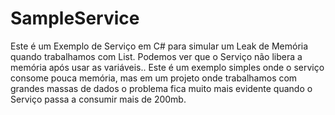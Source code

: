 # SampleService

Este é um Exemplo de Serviço em C# para simular um Leak de Memória quando trabalhamos com List. Podemos ver que o Serviço não libera a memória após usar as variáveis.. Este é um exemplo simples onde o serviço consome pouca memória, mas em um projeto onde trabalhamos com grandes massas de dados o problema fica muito mais evidente quando o Serviço passa a consumir mais de 200mb.
